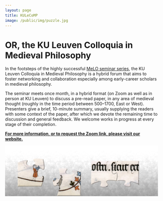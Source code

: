 ```yaml
---
layout: page
title: KULeCoMP
image: /public/img/puzzle.jpg
---
```



# OR, the KU Leuven Colloquia in Medieval Philosophy


In the footsteps of the highly successful <a href = "https://meloseminar.wordpress.com" target="_blank"> MeLO seminar series</a>, the KU Leuven Colloquia in Medieval Philosophy is a hybrid forum that aims to foster networking and collaboration especially among early-career scholars in medieval philosophy.

The seminar meets once month, in a hybrid format (on Zoom as well as in person at KU Leuven) to discuss a pre-read paper, in any area of medieval thought (roughly in the time period between 500–1700, East or West). Presenters give a brief, 10-minute summary, usually supplying the readers with some context of the paper, after which we devote the remaining time to discussion and general feedback. We welcome works in progress at every stage of their completion.

__<a href = "https://kulecomp.wordpress.com" target = "_blank"> For more information, or to request the Zoom link, please visit our website.</a>__

<img class="img-single" align="center" src="/public/img/puzzle2.png" width="1200">